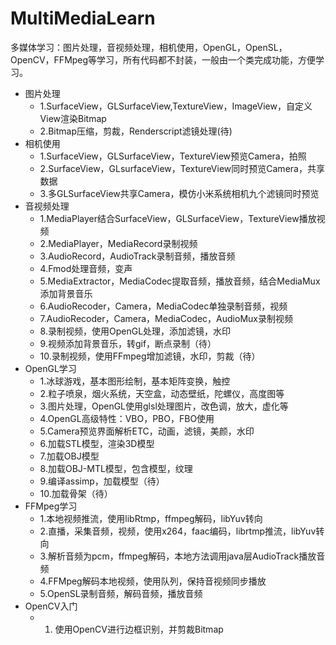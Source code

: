 # MultiMediaLearn
多媒体学习：图片处理，音视频处理，相机使用，OpenGL，OpenSL，OpenCV，FFMpeg等学习，所有代码都不封装，一般由一个类完成功能，方便学习。
+ 图片处理
    - 1.SurfaceView，GLSurfaceView,TextureView，ImageView，自定义View渲染Bitmap
    - 2.Bitmap压缩，剪裁，Renderscript滤镜处理(待)
+ 相机使用
    - 1.SurfaceView，GLSurfaceView，TextureView预览Camera，拍照
    - 2.SurfaceView，GLsurfaceView，TextureView同时预览Camera，共享数据
    - 3.多GLSurfaceView共享Camera，模仿小米系统相机九个滤镜同时预览
+ 音视频处理
    - 1.MediaPlayer结合SurfaceView，GLSurfaceView，TextureView播放视频
    - 2.MediaPlayer，MediaRecord录制视频
    - 3.AudioRecord，AudioTrack录制音频，播放音频
    - 4.Fmod处理音频，变声
    - 5.MediaExtractor，MediaCodec提取音频，播放音频，结合MediaMux添加背景音乐
    - 6.AudioRecoder，Camera，MediaCodec单独录制音频，视频
    - 7.AudioRecoder，Camera，MediaCodec，AudioMux录制视频
    - 8.录制视频，使用OpenGL处理，添加滤镜，水印
    - 9.视频添加背景音乐，转gif，断点录制（待）
    - 10.录制视频，使用FFmpeg增加滤镜，水印，剪裁（待）
+ OpenGL学习
    - 1.冰球游戏，基本图形绘制，基本矩阵变换，触控
    - 2.粒子喷泉，烟火系统，天空盒，动态壁纸，陀螺仪，高度图等
    - 3.图片处理，OpenGL使用glsl处理图片，改色调，放大，虚化等
    - 4.OpenGL高级特性：VBO，PBO，FBO使用
    - 5.Camera预览界面解析ETC，动画，滤镜，美颜，水印
    - 6.加载STL模型，渲染3D模型
    - 7.加载OBJ模型
    - 8.加载OBJ-MTL模型，包含模型，纹理
    - 9.编译assimp，加载模型（待）
    - 10.加载骨架（待）
+ FFMpeg学习
    - 1.本地视频推流，使用libRtmp，ffmpeg解码，libYuv转向
    - 2.直播，采集音频，视频，使用x264，faac编码，librtmp推流，libYuv转向
    - 3.解析音频为pcm，ffmpeg解码，本地方法调用java层AudioTrack播放音频
    - 4.FFMpeg解码本地视频，使用队列，保持音视频同步播放
    - 5.OpenSL录制音频，解码音频，播放音频
+ OpenCV入门
    - 1. 使用OpenCV进行边框识别，并剪裁Bitmap